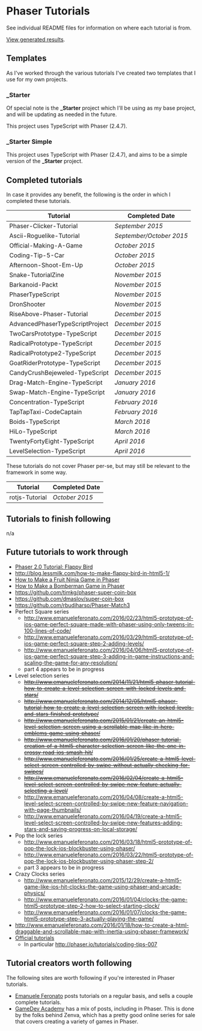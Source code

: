 # Phaser Tutorials

See individual README files for information on where each tutorial is from.

[View generated results](http://jamesskemp.github.io/PhaserTutorials/).

## Templates

As I've worked through the various tutorials I've created two templates that I use for my own projects.

### _Starter

Of special note is the **_Starter** project which I'll be using as my base project, and will be updating as needed in the future.

This project uses TypeScript with Phaser (2.4.7).

### _Starter Simple

This project uses TypeScript with Phaser (2.4.7), and aims to be a simple version of the **_Starter** project.

## Completed tutorials

In case it provides any benefit, the following is the order in which I completed these tutorials.

| Tutorial | Completed Date |
|---|---|
| Phaser-Clicker-Tutorial | *September 2015* |
| Ascii-Roguelike-Tutorial | *September/October 2015* |
| Official-Making-A-Game | *October 2015* |
| Coding-Tip-5-Car | *October 2015* |
| Afternoon-Shoot-Em-Up | *October 2015* |
| Snake-TutorialZine | *November 2015* |
| Barkanoid-Packt | *November 2015* |
| PhaserTypeScript | *November 2015* |
| DronShooter | *November 2015* |
| RiseAbove-Phaser-Tutorial | *December 2015* |
| AdvancedPhaserTypeScriptProject | *December 2015* |
| TwoCarsPrototype-TypeScript | *December 2015* |
| RadicalPrototype-TypeScript | *December 2015* |
| RadicalPrototype2-TypeScript | *December 2015* |
| GoatRiderPrototype-TypeScript | *December 2015* |
| CandyCrushBejeweled-TypeScript | *December 2015* |
| Drag-Match-Engine-TypeScript | *January 2016* |
| Swap-Match-Engine-TypeScript | *January 2016* |
| Concentration-TypeScript | *February 2016* |
| TapTapTaxi-CodeCaptain | *February 2016* |
| Boids-TypeScript | *March 2016* |
| HiLo-TypeScript | *March 2016* |
| TwentyFortyEight-TypeScript | *April 2016* |
| LevelSelection-TypeScript | *April 2016* |

These tutorials do not cover Phaser per-se, but may still be relevant to the framework in some way.

| Tutorial | Completed Date |
|---|---|
| rotjs-Tutorial | *October 2015* |

## Tutorials to finish following

n/a

## Future tutorials to work through

- [Phaser 2.0 Tutorial: Flappy Bird](http://www.codevinsky.com/phaser-2-0-tutorial-flappy-bird-part-1/)
- http://blog.lessmilk.com/how-to-make-flappy-bird-in-html5-1/
- [How to Make a Fruit Ninja Game in Phaser](https://gamedevacademy.org/how-to-make-a-fruit-ninja-game-in-phaser-part-1/)
- [How to Make a Bomberman Game in Phaser](https://gamedevacademy.org/how-to-make-a-bomberman-game-in-phaser-part-1/)
- https://github.com/timkg/phaser-super-coin-box
- https://github.com/dmaslov/super-coin-box
- https://github.com/rbudiharso/Phaser-Match3
- Perfect Square series
	- http://www.emanueleferonato.com/2016/02/23/html5-prototype-of-ios-game-perfect-square-made-with-phaser-using-only-tweens-in-100-lines-of-code/
	- http://www.emanueleferonato.com/2016/03/29/html5-prototype-of-ios-game-perfect-square-step-2-adding-levels/
	- http://www.emanueleferonato.com/2016/04/06/html5-prototype-of-ios-game-perfect-square-step-3-adding-in-game-instructions-and-scaling-the-game-for-any-resolution/
	- part 4 appears to be in progress
- Level selection series
	- ~~http://www.emanueleferonato.com/2014/11/21/html5-phaser-tutorial-how-to-create-a-level-selection-screen-with-locked-levels-and-stars/~~
	- ~~http://www.emanueleferonato.com/2014/12/05/html5-phaser-tutorial-how-to-create-a-level-selection-screen-with-locked-levels-and-stars-finished-prototype/~~
	- ~~http://www.emanueleferonato.com/2015/01/21/create-an-html5-level-selection-screen-using-a-scrollable-map-like-in-hero-emblems-game-using-phaser/~~
	- ~~http://www.emanueleferonato.com/2016/01/20/phaser-tutorial-creation-of-a-html5-character-selection-screen-like-the-one-in-crossy-road-ios-smash-hit/~~
	- ~~http://www.emanueleferonato.com/2016/01/25/create-a-html5-level-select-screen-controlled-by-swipe-without-actually-checking-for-swipes/~~
	- ~~http://www.emanueleferonato.com/2016/02/04/create-a-html5-level-select-screen-controlled-by-swipe-new-feature-actually-selecting-a-level/~~
	- http://www.emanueleferonato.com/2016/04/08/create-a-html5-level-select-screen-controlled-by-swipe-new-feature-navigation-with-page-thumbnails/
	- http://www.emanueleferonato.com/2016/04/19/create-a-html5-level-select-screen-controlled-by-swipe-new-features-adding-stars-and-saving-progress-on-local-storage/
- Pop the lock series
	- http://www.emanueleferonato.com/2016/03/18/html5-prototype-of-pop-the-lock-ios-blockbuster-using-phaser/
	- http://www.emanueleferonato.com/2016/03/22/html5-prototype-of-pop-the-lock-ios-blockbuster-using-phaser-step-2/
	- part 3 appears to be in progress
- Crazy Clocks series
	- http://www.emanueleferonato.com/2015/12/29/create-a-html5-game-like-ios-hit-clocks-the-game-using-phaser-and-arcade-physics/
	- http://www.emanueleferonato.com/2016/01/04/clocks-the-game-html5-prototype-step-2-how-to-select-starting-clock/
	- http://www.emanueleferonato.com/2016/01/07/clocks-the-game-html5-prototype-step-3-actually-playing-the-game/
- http://www.emanueleferonato.com/2016/01/18/how-to-create-a-html-draggable-and-scrollable-map-with-inertia-using-phaser-framework/
- [Official tutorials](http://phaser.io/learn/official-tutorials)
	- In particular http://phaser.io/tutorials/coding-tips-007

## Tutorial creators worth following

The following sites are worth following if you're interested in Phaser tutorials.

- [Emanuele Feronato](http://www.emanueleferonato.com/) posts tutorials on a regular basis, and sells a couple complete tutorials.
- [GameDev Academy](https://gamedevacademy.org/) has a mix of posts, including in Phaser. This is done by the folks behind Zenva, which has a pretty good online series for sale that covers creating a variety of games in Phaser.
